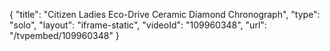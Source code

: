 {
    "title": "Citizen Ladies Eco-Drive Ceramic Diamond Chronograph",
    "type": "solo",
    "layout": "iframe-static",
    "videoId": "109960348",
    "url": "\/tvpembed\/109960348"
}